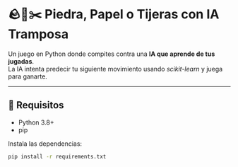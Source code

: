 # 🪨📄✂️ Piedra, Papel o Tijeras con IA Tramposa

Un juego en Python donde compites contra una **IA que aprende de tus jugadas**.  
La IA intenta predecir tu siguiente movimiento usando *scikit-learn* y juega para ganarte.

---

## 🚀 Requisitos

- Python 3.8+  
- pip  

Instala las dependencias:

```bash
pip install -r requirements.txt